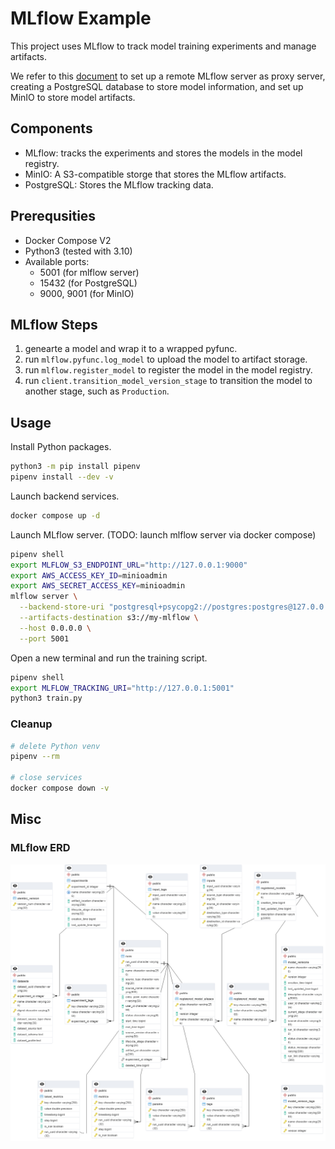 # MLflow Example

This project uses MLflow to track model training experiments and manage artifacts.

We refer to this [document](https://mlflow.org/docs/latest/tracking.html#scenario-5-mlflow-tracking-server-enabled-with-proxied-artifact-storage-access) to set up a remote MLflow server as proxy server, creating a PostgreSQL database to store model information, and set up MinIO to store model artifacts.

## Components

- MLflow: tracks the experiments and stores the models in the model registry.
- MinIO: A S3-compatible storge that stores the MLflow artifacts.
- PostgreSQL: Stores the MLflow tracking data.

## Prerequsities

- Docker Compose V2
- Python3 (tested with 3.10)
- Available ports:
  - 5001 (for mlflow server)
  - 15432 (for PostgreSQL)
  - 9000, 9001 (for MinIO)

## MLflow Steps

1. genearte a model and wrap it to a wrapped pyfunc.
1. run `mlflow.pyfunc.log_model` to upload the model to artifact storage.
1. run `mlflow.register_model` to register the model in the model registry.
1. run `client.transition_model_version_stage` to transition the model to another stage, such as `Production`.

## Usage

Install Python packages.

```bash
python3 -m pip install pipenv
pipenv install --dev -v
```

Launch backend services.

```bash
docker compose up -d
```

Launch MLflow server. (TODO: launch mlflow server via docker compose)

```bash
pipenv shell
export MLFLOW_S3_ENDPOINT_URL="http://127.0.0.1:9000"
export AWS_ACCESS_KEY_ID=minioadmin
export AWS_SECRET_ACCESS_KEY=minioadmin
mlflow server \
  --backend-store-uri "postgresql+psycopg2://postgres:postgres@127.0.0.1:15432/mlflow" \
  --artifacts-destination s3://my-mlflow \
  --host 0.0.0.0 \
  --port 5001
```

Open a new terminal and run the training script.

```bash
pipenv shell
export MLFLOW_TRACKING_URI="http://127.0.0.1:5001"
python3 train.py
```

### Cleanup

```bash
# delete Python venv
pipenv --rm

# close services
docker compose down -v
```

## Misc

### MLflow ERD

![ERD](docs/erd.png)
